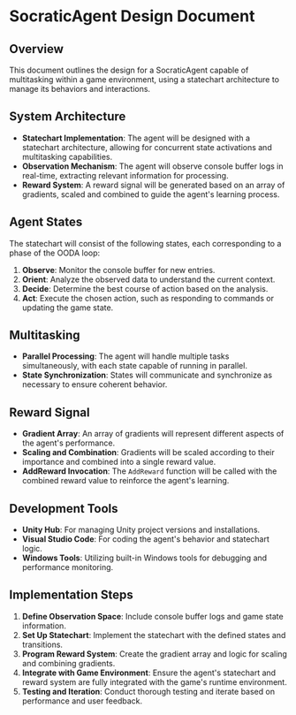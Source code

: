 # SocraticAgent Design Document

## Overview
This document outlines the design for a SocraticAgent capable of multitasking within a game environment, using a statechart architecture to manage its behaviors and interactions.

## System Architecture
- **Statechart Implementation**: The agent will be designed with a statechart architecture, allowing for concurrent state activations and multitasking capabilities.
- **Observation Mechanism**: The agent will observe console buffer logs in real-time, extracting relevant information for processing.
- **Reward System**: A reward signal will be generated based on an array of gradients, scaled and combined to guide the agent's learning process.

## Agent States
The statechart will consist of the following states, each corresponding to a phase of the OODA loop:
1. **Observe**: Monitor the console buffer for new entries.
2. **Orient**: Analyze the observed data to understand the current context.
3. **Decide**: Determine the best course of action based on the analysis.
4. **Act**: Execute the chosen action, such as responding to commands or updating the game state.

## Multitasking
- **Parallel Processing**: The agent will handle multiple tasks simultaneously, with each state capable of running in parallel.
- **State Synchronization**: States will communicate and synchronize as necessary to ensure coherent behavior.

## Reward Signal
- **Gradient Array**: An array of gradients will represent different aspects of the agent's performance.
- **Scaling and Combination**: Gradients will be scaled according to their importance and combined into a single reward value.
- **AddReward Invocation**: The `AddReward` function will be called with the combined reward value to reinforce the agent's learning.

## Development Tools
- **Unity Hub**: For managing Unity project versions and installations.
- **Visual Studio Code**: For coding the agent's behavior and statechart logic.
- **Windows Tools**: Utilizing built-in Windows tools for debugging and performance monitoring.

## Implementation Steps
1. **Define Observation Space**: Include console buffer logs and game state information.
2. **Set Up Statechart**: Implement the statechart with the defined states and transitions.
3. **Program Reward System**: Create the gradient array and logic for scaling and combining gradients.
4. **Integrate with Game Environment**: Ensure the agent's statechart and reward system are fully integrated with the game's runtime environment.
5. **Testing and Iteration**: Conduct thorough testing and iterate based on performance and user feedback.
